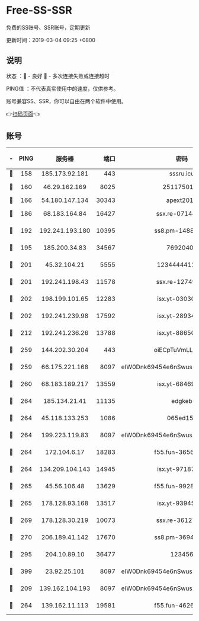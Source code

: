 # Free-SS-SSR

免费的SS账号、SSR账号，定期更新

更新时间：2019-03-04 09:25 +0800

## 说明

状态     ：🙂 - 良好 🙁 - 多次连接失败或连接超时

PING值   ：不代表真实使用中的速度，仅供参考。

账号兼容SS、SSR，你可以自由在两个软件中使用。

👉[扫码页面](https://liesauer.github.io/free-ss-ssr.github.io/)👈

## 账号

|-|PING|服务器|端口|密码|加密方式|区域|
|:----:|:----:|:-----:|-----:|:----:|:----:|:----:|
|🙂|158|185.173.92.181|443|sssru.icu|rc4-md5|RU|
|🙂|160|46.29.162.169|8025|2511750146|aes-256-cfb|RU|
|🙂|166|54.180.147.134|30343|apext2019|chacha20|KR|
|🙂|186|68.183.164.84|16427|ssx.re-07144593|aes-256-cfb|US|
|🙂|192|192.241.193.180|10395|ss8.pm-14887083|aes-256-cfb|US|
|🙂|195|185.200.34.83|34567|76920400|aes-256-cfb|US|
|🙂|201|45.32.104.21|5555|1234444411111|aes-256-cfb|SG|
|🙂|201|192.241.198.43|11578|ssx.re-12749222|aes-256-cfb|US|
|🙂|202|198.199.101.65|12283|isx.yt-03030510|aes-256-cfb|US|
|🙂|202|192.241.239.98|17592|isx.yt-28934471|aes-256-cfb|US|
|🙂|212|192.241.236.26|13788|isx.yt-88650870|aes-256-cfb|US|
|🙂|259|144.202.30.204|443|oiECpTuVmLLxk4Ts|aes-256-cfb|US|
|🙂|259|66.175.221.168|8097|eIW0Dnk69454e6nSwuspv9DmS201tQ0D|aes-256-cfb|US|
|🙂|260|68.183.189.217|13559|isx.yt-68469421|aes-256-cfb|SG|
|🙂|264|185.134.21.41|11135|edgkeb|aes-256-cfb|GB|
|🙂|264|45.118.133.253|1086|065ed15a|aes-256-cfb|SG|
|🙂|264|199.223.119.83|8097|eIW0Dnk69454e6nSwuspv9DmS201tQ0D|aes-256-cfb|US|
|🙂|264|172.104.6.17|18283|f55.fun-36565083|aes-256-cfb|US|
|🙂|264|134.209.104.143|14945|isx.yt-97187184|aes-256-cfb|SG|
|🙂|265|45.56.106.48|13629|f55.fun-99286814|aes-256-cfb|US|
|🙂|265|178.128.93.168|13517|isx.yt-93945310|aes-256-cfb|SG|
|🙂|269|178.128.30.219|10073|ssx.re-36127052|aes-256-cfb|SG|
|🙂|270|206.189.41.142|17670|ss8.pm-36944551|aes-256-cfb|SG|
|🙂|295|204.10.89.10|36477|123456|aes-256-cfb|US|
|🙂|399|23.92.25.101|8097|eIW0Dnk69454e6nSwuspv9DmS201tQ0D|aes-256-cfb|US|
|🙂|209|139.162.104.193|8097|eIW0Dnk69454e6nSwuspv9DmS201tQ0D|aes-256-cfb|JP|
|🙁|264|139.162.11.113|19581|f55.fun-46262690|aes-256-cfb|SG|
